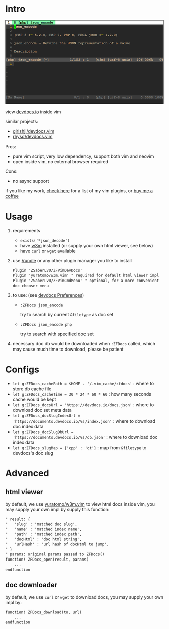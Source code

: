 
# Intro

![](https://raw.githubusercontent.com/ZSaberLv0/ZFVimDevDocs/master/preview.png)

view [devdocs.io](https://devdocs.io) inside vim

similar projects:

* [girishji/devdocs.vim](https://github.com/girishji/devdocs.vim)
* [rhysd/devdocs.vim](https://github.com/rhysd/devdocs.vim)

Pros:

* pure vim script, very low dependency, support both vim and neovim
* open inside vim, no external browser required

Cons:

* no async support

if you like my work, [check here](https://github.com/ZSaberLv0?utf8=%E2%9C%93&tab=repositories&q=ZFVim) for a list of my vim plugins,
or [buy me a coffee](https://github.com/ZSaberLv0/ZSaberLv0)


# Usage

1. requirements

    * `exists('*json_decode')`
    * have [w3m](https://github.com/acg/w3m) installed (or supply your own html viewer, see below)
    * have `curl` or `wget` available

1. use [Vundle](https://github.com/VundleVim/Vundle.vim) or any other plugin manager you like to install

    ```
    Plugin 'ZSaberLv0/ZFVimDevDocs'
    Plugin 'yuratomo/w3m.vim' " required for default html viewer impl
    Plugin 'ZSaberLv0/ZFVimCmdMenu' " optional, for a more convenient doc chooser menu
    ```

1. to use: (see [devdocs Preferences](https://devdocs.io/settings))

    * `:ZFDocs json_encode`

        try to search by current `&filetype` as doc set

    * `:ZFDocs json_encode php`

        try to search with specified doc set

1. necessary doc db would be downloaded when `:ZFDocs` called,
    which may cause much time to download,
    please be patient


# Configs

* `let g:ZFDocs_cachePath = $HOME . '/.vim_cache/zfdocs'` : where to store db cache file
* `let g:ZFDocs_cacheTime = 30 * 24 * 60 * 60` : how many seconds cache would be kept
* `let g:ZFDocs_docsUrl = 'https://devdocs.io/docs.json'` : where to download doc set meta data
* `let g:ZFDocs_docSlugIndexUrl = 'https://documents.devdocs.io/%s/index.json'` : where to download doc index data
* `let g:ZFDocs_docSlugDbUrl = 'https://documents.devdocs.io/%s/db.json'` : where to download doc index data
* `let g:ZFDocs_slugMap = {'cpp' : 'qt'}` : map from `&filetype` to devdocs's doc slug


# Advanced

## html viewer

by default, we use [yuratomo/w3m.vim](https://github.com/yuratomo/w3m.vim) to view html docs inside vim,
you may supply your own impl by supply this function:

```
" result: {
"   'slug' : 'matched doc slug',
"   'name' : 'matched index name',
"   'path' : 'matched index path',
"   'docHtml' : 'doc html string',
"   'urlHash' : 'url hash of docHtml to jump',
" }
" params: original params passed to ZFDocs()
function! ZFDocs_open(result, params)
    ...
endfunction
```

## doc downloader

by default, we use `curl` or `wget` to download docs,
you may supply your own impl by:

```
function! ZFDocs_download(to, url)
    ...
endfunction
```

